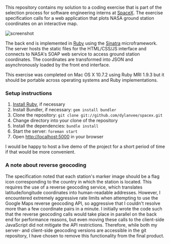 This repository contains my solution to a coding exercise that is part of the selection process for software engineering interns at [SpaceX](http://spacex.com). The exercise specification calls for a web application that plots NASA ground station coordinates on an interactive map. 

![screenshot](http://i.imgur.com/fx1bb.png "screenshot")

The back end is implemented in [Ruby](http://ruby-lang.org) using the [Sinatra](http://sinatrarb) microframework. The server hosts the static files for the HTML/CSS/JS interface and connects to NASA's SOAP web service to access ground station coordinates. The coordinates are transformed into JSON and asynchronously loaded by the front end interface.

This exercise was completed on Mac OS X 10.7.2 using Ruby MRI 1.9.3 but it should be portable across operating systems and Ruby implementations. 

### Setup instructions
1. [Install Ruby](http://www.ruby-lang.org/en/downloads/), if necessary
2. Install Bundler, if necessary: `gem install bundler`
3. Clone the repository: `git clone git://github.com/dylanvee/spacex.git`
4. Change directory into your clone of the repository
4. Install the dependencies: `bundle install`
5. Start the server: `foreman start`
6. Open [http://localhost:5000](http://localhost:5000) in your browser

I would be happy to host a live demo of the project for a short period of time if that would be more convenient. 

### A note about reverse geocoding
The specification noted that each station's marker image should be a flag icon corresponding to the country in which the station is located. This requires the use of a reverse geocoding service, which translates latitude/longitude coordinates into human-readable addresses. However, I encountered extremely aggressive rate limits when attempting to use the Google Maps reverse geocoding API, so aggressive that I couldn't resolve more than a few coordinate pairs in a minute. I initially wrote the code such that the reverse geocoding calls would take place in parallel on the back end for performance reasons, but even moving these calls to the client-side JavaScript did not mitigate the API restrictions. Therefore, while both my server- and client-side geocoding versions are accessible in the git repository, I have chosen to remove this functionality from the final product. 
